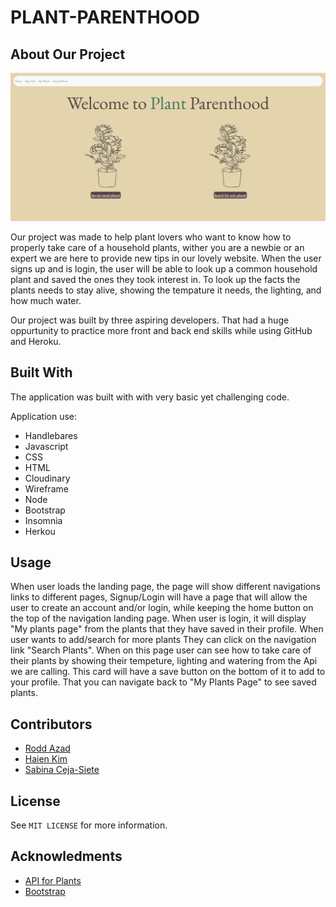 # PLANT-PARENTHOOD
## About Our Project
![cover image](./images/landingpage.png)

Our project was made to help plant lovers who want to know how to properly take care of a household plants, wither you are a newbie or an expert we are here to provide new tips in our lovely website. When the user signs up and is login, the user will be able to look up a common household plant and saved the ones they took interest in. To look up the facts the plants needs to stay alive, showing the tempature it needs, the lighting, and how much water. 

Our project was built by three aspiring developers. That had a huge oppurtunity to practice more front and back end skills while using GitHub and Heroku.

## Built With
The application was built with with very basic yet challenging code.

Application use:

* Handlebares
* Javascript
* CSS
* HTML
* Cloudinary 
* Wireframe
* Node
* Bootstrap
* Insomnia
* Herkou

## Usage
When user loads the landing page, the page will show different navigations links to different pages, Signup/Login will have a page that will allow the user to create an account and/or login, while keeping the home button on the top of the navigation landing page.
When user is login, it will display "My plants page" from the plants that they have saved in their profile. When user wants to add/search for more plants They can click on the navigation link "Search Plants". When on this page user can see how to take care of their plants by showing their tempeture, lighting and watering from the Api we are calling. This card will have a save button on the bottom of it to add to your profile. That you can navigate back to "My Plants Page" to see saved plants. 




## Contributors
* [Rodd Azad](https://github.com/roddazad)
* [Haien Kim](https://github.com/hayni100)
* [Sabina Ceja-Siete](https://github.com/unisabi)

## License

See `MIT LICENSE` for more information.

## Acknowledments
* [API for Plants](https://rapidapi.com/rosoemawd/api/house-plants)
* [Bootstrap](https://getbootstrap.com/docs/5.3/components/card/)

